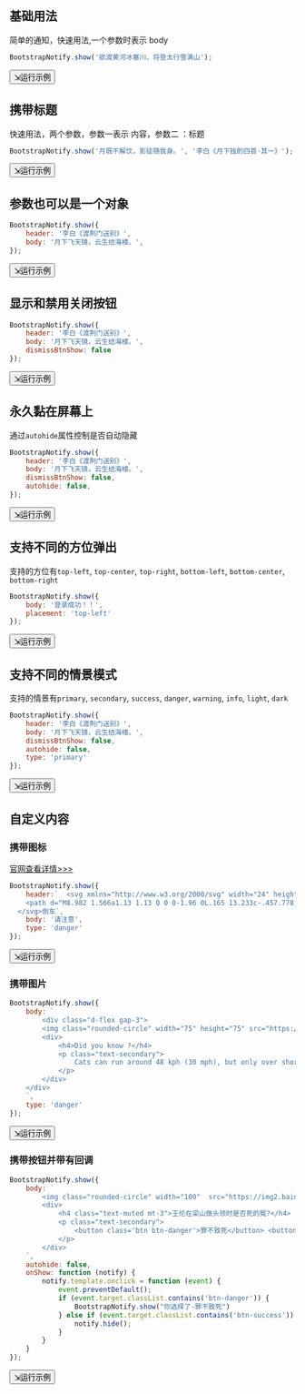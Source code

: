 ## 基础用法

简单的通知，快速用法,一个参数时表示 body

```javascript
BootstrapNotify.show('欲渡黄河冰塞川，将登太行雪满山');
```

<p>
<button class="pure-button runnable" data-file="1.html">⇲运行示例</button>
</p>

## 携带标题

快速用法，两个参数，参数一表示 内容，参数二 ：标题

```javascript
BootstrapNotify.show('月既不解饮，影徒随我身。', '李白《月下独酌四首·其一》');
```

<p>
<button class="pure-button runnable" data-file="2.html">⇲运行示例</button>
</p>

## 参数也可以是一个对象

```javascript
BootstrapNotify.show({
    header: '李白《渡荆门送别》',
    body: '月下飞天镜，云生结海楼。',
});
```

<p>
<button class="pure-button runnable" data-file="3.html">⇲运行示例</button>
</p>

## 显示和禁用关闭按钮

```javascript
BootstrapNotify.show({
    header: '李白《渡荆门送别》',
    body: '月下飞天镜，云生结海楼。',
    dismissBtnShow: false
});
```

<p>
<button class="pure-button runnable" data-file="4.html">⇲运行示例</button>
</p>

## 永久黏在屏幕上

通过`autohide`属性控制是否自动隐藏

```javascript
BootstrapNotify.show({
    header: '李白《渡荆门送别》',
    body: '月下飞天镜，云生结海楼。',
    dismissBtnShow: false,
    autohide: false,
});
```

<p>
<button class="pure-button runnable" data-file="5.html">⇲运行示例</button>
</p>

## 支持不同的方位弹出

支持的方位有`top-left`, `top-center`, `top-right`, `bottom-left`, `bottom-center`, `bottom-right`

```javascript
BootstrapNotify.show({
    body: '登录成功！！',
    placement: 'top-left'
});
```

<p>
<button class="pure-button runnable" data-file="6.html">⇲运行示例</button>
</p>

## 支持不同的情景模式

支持的情景有`primary`, `secondary`, `success`, `danger`, `warning`, `info`, `light`, `dark`

```javascript
BootstrapNotify.show({
    header: '李白《渡荆门送别》',
    body: '月下飞天镜，云生结海楼。',
    dismissBtnShow: false,
    autohide: false,
    type: 'primary'
});
```

<p>
<button class="pure-button runnable" data-file="7.html">⇲运行示例</button>
</p>


## 自定义内容

### 携带图标
[官网查看详情>>>](https://getbootstrap.com/docs/5.1/components/alerts/#icons)


```javascript
BootstrapNotify.show({
    header:`  <svg xmlns="http://www.w3.org/2000/svg" width="24" height="24" fill="currentColor" class="bi bi-exclamation-triangle-fill flex-shrink-0 me-2" viewBox="0 0 16 16" role="img" aria-label="Warning:">
    <path d="M8.982 1.566a1.13 1.13 0 0 0-1.96 0L.165 13.233c-.457.778.091 1.767.98 1.767h13.713c.889 0 1.438-.99.98-1.767L8.982 1.566zM8 5c.535 0 .954.462.9.995l-.35 3.507a.552.552 0 0 1-1.1 0L7.1 5.995A.905.905 0 0 1 8 5zm.002 6a1 1 0 1 1 0 2 1 1 0 0 1 0-2z"/>
  </svg>倒车`,
    body: '请注意',
    type: 'danger'
});
```

<p>
<button class="pure-button runnable" data-file="8.html">⇲运行示例</button>
</p>






### 携带图片

```javascript
BootstrapNotify.show({
    body: `
    	<div class="d-flex gap-3">
		<img class="rounded-circle" width="75" height="75" src="https://images.unsplash.com/photo-1596854407944-bf87f6fdd49e?ixlib=rb-1.2.1&ixid=MnwxMjA3fDB8MHxwaG90by1wYWdlfHx8fGVufDB8fHx8&auto=format&fit=crop&w=75&q=80">
		<div>
			<h4>Did you know ?</h4>
			<p class="text-secondary">
				Cats can run around 48 kph (30 mph), but only over short distances. A house cat could beat superstar runner Usain Bolt in the 200 meter dash.
			</p>
		</div>
	</div>
    `,
    type: 'danger'
});
```

<p>
<button class="pure-button runnable" data-file="9.html">⇲运行示例</button>
</p>



### 携带按钮并带有回调

```javascript
BootstrapNotify.show({
    body: `
    	<img class="rounded-circle" width="100"  src="https://img2.baidu.com/it/u=1057753685,2671848790&fm=253&fmt=auto&app=138&f=JPEG?w=500&h=485">
		<div>
			<h4 class="text-muted mt-3">王伦在梁山做头领时是否死的冤?</h4>
			<p class="text-secondary">
				<button class='btn btn-danger'>罪不致死</button> <button class='btn btn-success  ms-2'>关闭,不想评价</button>
			</p>
		</div>
    `,
    autohide: false,
    onShow: function (notify) {
        notify.template.onclick = function (event) {
            event.preventDefault();
            if (event.target.classList.contains('btn-danger')) {
                BootstrapNotify.show("你选择了-罪不致死")
            } else if (event.target.classList.contains('btn-success')) {
                notify.hide();
            }
        }
    }
});
```

<p>
<button class="pure-button runnable" data-file="10.html">⇲运行示例</button>
</p>
